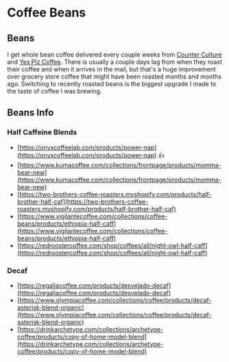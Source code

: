 # Coffee Beans

## Beans

I get whole bean coffee delivered every couple weeks from [Counter Culture](https://counterculturecoffee.com/) and [Yes Plz Coffee](https://www.yesplz.coffee/). There is usually a couple days lag from when they roast their coffee and when it arrives in the mail, but that's a huge improvement over grocery store coffee that might have been roasted months and months ago. Switching to recently roasted beans is the biggest upgrade I made to the taste of coffee I was brewing.

## Beans Info

### Half Caffeine Blends

* [https://onyxcoffeelab.com/products/power-nap](https://onyxcoffeelab.com/products/power-nap) 👍
* [https://www.kumacoffee.com/collections/frontpage/products/momma-bear-new](https://www.kumacoffee.com/collections/frontpage/products/momma-bear-new)
* [https://two-brothers-coffee-roasters.myshopify.com/products/half-brother-half-caf](https://two-brothers-coffee-roasters.myshopify.com/products/half-brother-half-caf)
* [https://www.vigilantecoffee.com/collections/coffee-beans/products/ethiopia-half-caff](https://www.vigilantecoffee.com/collections/coffee-beans/products/ethiopia-half-caff)
* [https://redroostercoffee.com/shop/coffees/all/night-owl-half-caff](https://redroostercoffee.com/shop/coffees/all/night-owl-half-caff)

### Decaf

* [https://regaliacoffee.com/products/desvelado-decaf](https://regaliacoffee.com/products/desvelado-decaf)
* [https://www.olympiacoffee.com/collections/coffee/products/decaf-asterisk-blend-organic](https://www.olympiacoffee.com/collections/coffee/products/decaf-asterisk-blend-organic)
* [https://drinkarchetype.com/collections/archetype-coffee/products/copy-of-home-model-blend](https://drinkarchetype.com/collections/archetype-coffee/products/copy-of-home-model-blend)

